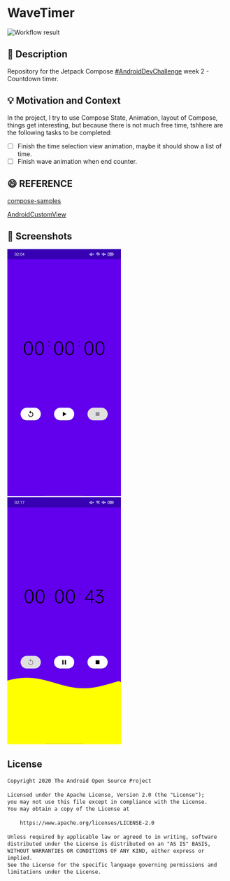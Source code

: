 # WaveTimer

![Workflow result](https://github.com/wavever/WaveTimer/workflows/Check/badge.svg)


## :scroll: Description

Repository for the Jetpack Compose [#AndroidDevChallenge](https://developer.android.com/dev-challenge) week 2 \- Countdown timer.


## :bulb: Motivation and Context

In  the project, I try to use Compose State, Animation, layout of Compose, things get interesting, but because there is not much free time, tshhere are the following tasks to be completed:

- [ ] Finish the time selection view animation, maybe it should show a list of time.
- [ ] Finish wave animation when end counter.

## :smile: REFERENCE

[compose-samples](https://github.com/android/compose-samples)

[AndroidCustomView](https://github.com/lygttpod/AndroidCustomView/blob/6cb4418d4819c84d36d1c32736d7e2e84a5340b1/app/src/main/java/com/allen/androidcustomview/widget/WaveViewBySinCos.java#L200)


## :camera_flash: Screenshots

<!-- You can add more screenshots here if you like -->
<img src="/results/screenshot_1.png" width="260">&emsp;<img src="/results/screenshot_2.png" width="260">

## License

```
Copyright 2020 The Android Open Source Project

Licensed under the Apache License, Version 2.0 (the "License");
you may not use this file except in compliance with the License.
You may obtain a copy of the License at

    https://www.apache.org/licenses/LICENSE-2.0

Unless required by applicable law or agreed to in writing, software
distributed under the License is distributed on an "AS IS" BASIS,
WITHOUT WARRANTIES OR CONDITIONS OF ANY KIND, either express or implied.
See the License for the specific language governing permissions and
limitations under the License.
```